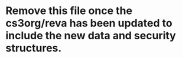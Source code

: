 # Remove this file once the cs3org/reva has been updated to include the new data and security structures.
